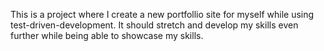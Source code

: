 This is a project where I create a new portfollio site for myself while using test-driven-development.  It should stretch and develop my skills even further while being able to showcase my skills.